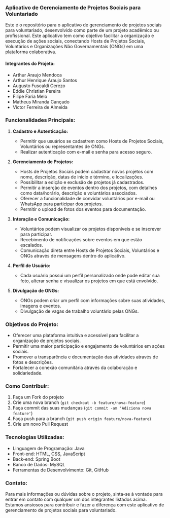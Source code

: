 ### Aplicativo de Gerenciamento de Projetos Sociais para Voluntariado

Este é o repositório para o aplicativo de gerenciamento de projetos sociais para voluntariado, desenvolvido como parte de um projeto acadêmico ou profissional. Este aplicativo tem como objetivo facilitar a organização e execução de ações sociais, conectando Hosts de Projetos Sociais, Voluntários e Organizações Não Governamentais (ONGs) em uma plataforma colaborativa.

#### Integrantes do Projeto:
- Arthur Araujo Mendoca
- Arthur Henrique Araujo Santos
- Augusto Fuscaldi Cerezo
- Eddie Christian Pereira
- Filipe Faria Melo
- Matheus Miranda Cançado
- Victor Ferreira de Almeida

### Funcionalidades Principais:

1. **Cadastro e Autenticação:**
   - Permitir que usuários se cadastrem como Hosts de Projetos Sociais, Voluntários ou representantes de ONGs.
   - Realizar autenticação com e-mail e senha para acesso seguro.

2. **Gerenciamento de Projetos:**
   - Hosts de Projetos Sociais podem cadastrar novos projetos com nome, descrição, datas de início e término, e localizações.
   - Possibilitar a edição e exclusão de projetos já cadastrados.
   - Permitir a inserção de eventos dentro dos projetos, com detalhes como data/horário, descrição e voluntários associados.
   - Oferecer a funcionalidade de convidar voluntários por e-mail ou WhatsApp para participar dos projetos.
   - Permitir o upload de fotos dos eventos para documentação.

3. **Interação e Comunicação:**
   - Voluntários podem visualizar os projetos disponíveis e se inscrever para participar.
   - Recebimento de notificações sobre eventos em que estão escalados.
   - Comunicação direta entre Hosts de Projetos Sociais, Voluntários e ONGs através de mensagens dentro do aplicativo.

4. **Perfil de Usuário:**
   - Cada usuário possui um perfil personalizado onde pode editar sua foto, alterar senha e visualizar os projetos em que está envolvido.

5. **Divulgação de ONGs:**
   - ONGs podem criar um perfil com informações sobre suas atividades, imagens e eventos.
   - Divulgação de vagas de trabalho voluntário pelas ONGs.

### Objetivos do Projeto:
- Oferecer uma plataforma intuitiva e acessível para facilitar a organização de projetos sociais.
- Permitir uma maior participação e engajamento de voluntários em ações sociais.
- Promover a transparência e documentação das atividades através de fotos e descrições.
- Fortalecer a conexão comunitária através da colaboração e solidariedade.

### Como Contribuir:

1. Faça um Fork do projeto
2. Crie uma nova branch (`git checkout -b feature/nova-feature`)
3. Faça commit das suas mudanças (`git commit -am 'Adiciona nova feature'`)
4. Faça push para a branch (`git push origin feature/nova-feature`)
5. Crie um novo Pull Request

### Tecnologias Utilizadas:

- Linguagem de Programação: Java
- Front-end: HTML, CSS, JavaScript
- Back-end: Spring Boot
- Banco de Dados: MySQL
- Ferramentas de Desenvolvimento: Git, GitHub

### Contato:

Para mais informações ou dúvidas sobre o projeto, sinta-se à vontade para entrar em contato com qualquer um dos integrantes listados acima. Estamos ansiosos para contribuir e fazer a diferença com este aplicativo de gerenciamento de projetos sociais para voluntariado.
